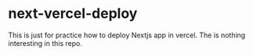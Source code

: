 # next-vercel-deploy
This is just for practice how to deploy Nextjs app in vercel. The is nothing interesting in this repo.
